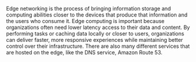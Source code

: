 Edge networking is the process of bringing information storage and computing abilities closer to the devices that produce that information and the users who consume it. Edge computing is important because organizations often need lower latency access to their data and content. By performing tasks or caching data locally or closer to users, organizations can deliver faster, more responsive experiences while maintaining better control over their infrastructure. There are also many different services that are hosted on the edge, like the DNS service, Amazon Route 53.